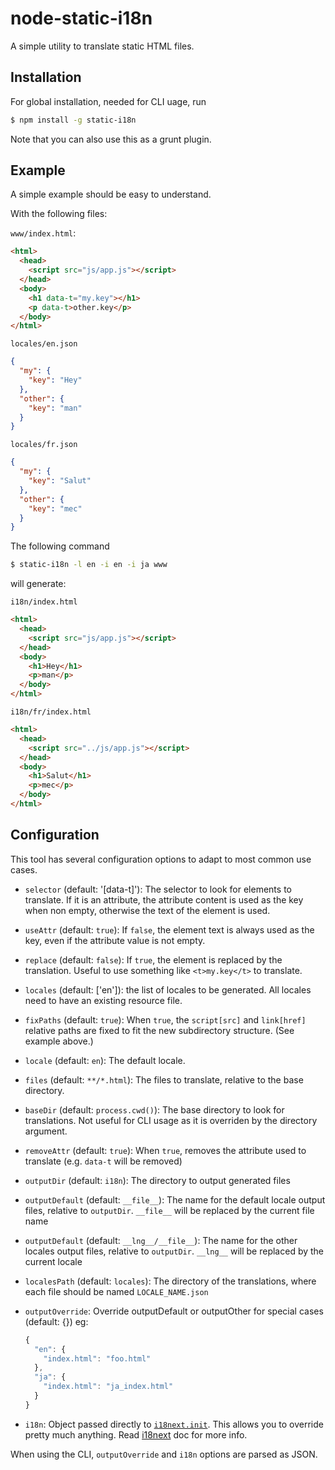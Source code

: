 # node-static-i18n

A simple utility to translate static HTML files.

## Installation

For global installation, needed for CLI uage, run

```sh
$ npm install -g static-i18n
```

Note that you can also use this as a grunt plugin.

## Example

A simple example should be easy to understand.

With the following files:

`www/index.html`:

```html
<html>
  <head>
    <script src="js/app.js"></script>
  </head>
  <body>
    <h1 data-t="my.key"></h1>
    <p data-t>other.key</p>
  </body>
</html>
```

`locales/en.json`

```json
{
  "my": {
    "key": "Hey"
  },
  "other": {
    "key": "man"
  }
}
```

`locales/fr.json`

```json
{
  "my": {
    "key": "Salut"
  },
  "other": {
    "key": "mec"
  }
}
```

The following command

```sh
$ static-i18n -l en -i en -i ja www
```

will generate:

`i18n/index.html`

```html
<html>
  <head>
    <script src="js/app.js"></script>
  </head>
  <body>
    <h1>Hey</h1>
    <p>man</p>
  </body>
</html>
```

`i18n/fr/index.html`

```html
<html>
  <head>
    <script src="../js/app.js"></script>
  </head>
  <body>
    <h1>Salut</h1>
    <p>mec</p>
  </body>
</html>
```

## Configuration

This tool has several configuration options to adapt to most common use cases.

* `selector` (default: '[data-t]'): The selector to look for elements to translate. If it is an attribute, the attribute content is used as the key when non empty, otherwise the text of the element is used.
* `useAttr` (default: `true`): If `false`, the element text is always used as the key, even if the attribute value is not empty.
* `replace` (default: `false`): If `true`, the element is replaced by the translation. Useful to use something like `<t>my.key</t>` to translate.
* `locales` (default: ['en']): the list of locales to be generated.
  All locales need to have an existing resource file.
* `fixPaths` (default: `true`): When `true`, the `script[src]` and `link[href]`  relative paths are fixed to fit the new subdirectory structure. (See example above.)
* `locale` (default: `en`): The default locale.
* `files` (default: `**/*.html`): The files to translate, relative to the base directory.
* `baseDir` (default: `process.cwd()`): The base directory to look for translations. Not useful for CLI usage as it is overriden by the directory argument.
* `removeAttr` (default: `true`): When `true`, removes the attribute used to translate (e.g. `data-t` will be removed)
* `outputDir` (default: `i18n`): The directory to output generated files
* `outputDefault` (default: `__file__`): The name for the default locale output files, relative to `outputDir`. `__file__` will be replaced by the
 current file name
* `outputDefault` (default: `__lng__/__file__`): The name for the other locales output files, relative to `outputDir`. `__lng__` will be replaced
  by the current locale
* `localesPath` (default: `locales`): The directory of the translations, where
  each file should be named `LOCALE_NAME.json`
* `outputOverride`: Override outputDefault or outputOther for special cases (default: {})
  eg:

    ```javascript
    {
      "en": {
        "index.html": "foo.html"
      },
      "ja": {
        "index.html": "ja_index.html"
      }
    }
    ```
* `i18n`: Object passed directly to [`i18next.init`](http://i18next.com/pages/doc_init.html). This allows you to override pretty much anything. Read [i18next](http://i18next.com/) doc for more info.

When using the CLI, `outputOverride` and `i18n` options are parsed as JSON.
